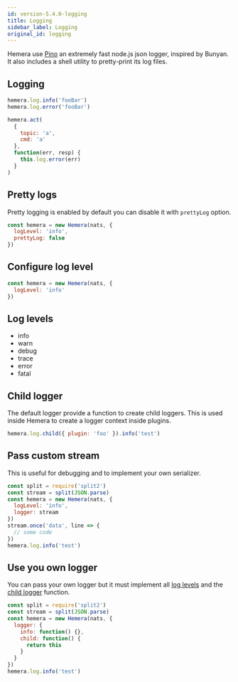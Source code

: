 ```yaml
---
id: version-5.4.0-logging
title: Logging
sidebar_label: Logging
original_id: logging
---
```


Hemera use [Pino](https://github.com/pinojs/pino) an extremely fast node.js json logger, inspired by Bunyan. It also includes a shell utility to pretty-print its log files.

## Logging

```js
hemera.log.info('fooBar')
hemera.log.error('fooBar')

hemera.act(
  {
    topic: 'a',
    cmd: 'a'
  },
  function(err, resp) {
    this.log.error(err)
  }
)
```

## Pretty logs

Pretty logging is enabled by default you can disable it with `prettyLog` option.

```js
const hemera = new Hemera(nats, {
  logLevel: 'info',
  prettyLog: false
})
```

## Configure log level

```js
const hemera = new Hemera(nats, {
  logLevel: 'info'
})
```

## Log levels

* info
* warn
* debug
* trace
* error
* fatal

## Child logger

The default logger provide a function to create child loggers. This is used inside Hemera to create a logger context inside plugins.

```js
hemera.log.child({ plugin: 'foo' }).info('test')
```

## Pass custom stream

This is useful for debugging and to implement your own serializer.

```js
const split = require('split2')
const stream = split(JSON.parse)
const hemera = new Hemera(nats, {
  logLevel: 'info',
  logger: stream
})
stream.once('data', line => {
  // some code
})
hemera.log.info('test')
```

## Use you own logger

You can pass your own logger but it must implement all [log levels](#log-levels) and the [child logger](#child-logger) function.

```js
const split = require('split2')
const stream = split(JSON.parse)
const hemera = new Hemera(nats, {
  logger: {
    info: function() {},
    child: function() {
      return this
    }
  }
})
hemera.log.info('test')
```
